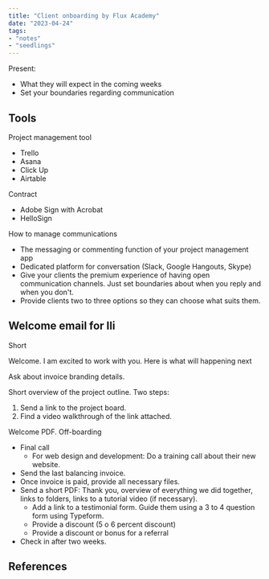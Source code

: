 ```yaml
---
title: "Client onboarding by Flux Academy"
date: "2023-04-24"
tags:
- "notes"
- "seedlings"
---
```


Present:
- What they will expect in the coming weeks
- Set your boundaries regarding communication

## Tools

Project management tool
- Trello
- Asana
- Click Up
- Airtable

Contract
- Adobe Sign with Acrobat
- HelloSign

How to manage communications
- The messaging or commenting function of your project management app
- Dedicated platform for conversation (Slack, Google Hangouts, Skype)
- Give your clients the premium experience of having open communication channels. Just set boundaries about when you reply and when you don't.
- Provide clients two to three options so they can choose what suits them.

## Welcome email for Ili

Short

Welcome.
I am excited to work with you.
Here is what will happening next

Ask about invoice branding details.

Short overview of the project outline. Two steps:
1. Send a link to the project board.
2. Find a video walkthrough of the link attached.

Welcome PDF.
Off-boarding
- Final call
	- For web design and development: Do a training call about their new website.
- Send the last balancing invoice.
- Once invoice is paid, provide all necessary files.
- Send a short PDF: Thank you, overview of everything we did together, links to folders, links to a tutorial video (if necessary).
	- Add a link to a testimonial form. Guide them using a 3 to 4 question form using Typeform.
	- Provide a discount (5 o 6 percent discount)
	- Provide a discount or bonus for a referral
- Check in after two weeks.

## References